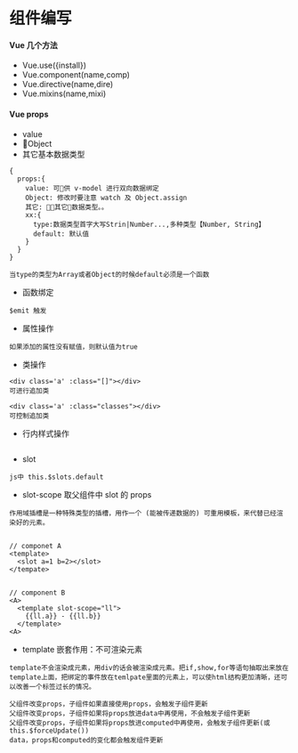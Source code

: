 # 组件编写

#### Vue 几个方法
- Vue.use({install})
- Vue.component(name,comp)
- Vue.directive(name,dire)
- Vue.mixins(name,mixi)

#### Vue props
- value  
- Object
- 其它基本数据类型
```
{
  props:{
    value: 可供 v-model 进行双向数据绑定
    Object: 修改时要注意 watch 及 Object.assign
    其它: 其它数据类型。。
    xx:{
      type:数据类型首字大写Strin|Number...,多种类型【Number, String】
      default: 默认值
    }
  }
}

当type的类型为Array或者Object的时候default必须是一个函数
```

- 函数绑定
```
$emit 触发
```

- 属性操作
```
如果添加的属性没有赋值，则默认值为true
```

- 类操作
```
<div class='a' :class="[]"></div>
可进行追加类

<div class='a' :class="classes"></div>
可控制追加类

```

- 行内样式操作
```
```

- slot
```
js中 this.$slots.default 
```

- slot-scope 取父组件中 slot 的 props
```
作用域插槽是一种特殊类型的插槽，用作一个 (能被传递数据的) 可重用模板，来代替已经渲染好的元素。 


// componet A
<template>
  <slot a=1 b=2></slot>
</tempate>


// component B
<A>
  <template slot-scope="ll">
    {{ll.a}} - {{ll.b}}
  </template>
<A>
```

- template 嵌套作用：不可渲染元素
```
template不会渲染成元素，用div的话会被渲染成元素。把if,show,for等语句抽取出来放在template上面，把绑定的事件放在temlpate里面的元素上，可以使html结构更加清晰，还可以改善一个标签过长的情况。
```

```
父组件改变props，子组件如果直接使用props，会触发子组件更新
父组件改变props，子组件如果将props放进data中再使用，不会触发子组件更新
父组件改变props，子组件如果将props放进computed中再使用，会触发子组件更新(或this.$forceUpdate())
data，props和computed的变化都会触发组件更新
```